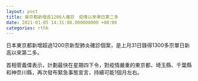 ```yaml
---
layout: post
title: 東京都新增逾1200人確診　疫情以來單日第二多
date: 2021-01-05 14:31:08.000000000 +08:00
categories: rthk
---
```


日本東京都新增超過1200宗新型肺炎確診個案，是上月31日錄得1300多宗單日新高以來第二多。

首相菅義偉表示，計劃最快在星期四下令，對疫情嚴重的東京都、埼玉縣、千葉縣和神奈川縣，再次發布緊急事態宣言，持續可能1個月左右。
